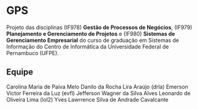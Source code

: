 # GPS
Projeto das disciplinas (IF978) **Gestão de Processos de Negócios**, (IF979) **Planejamento e Gerenciamento de Projetos** e (IF980) **Sistemas de Gerenciamento Empresarial** do curso de graduação em Sistemas de Informação do Centro de Informática da Universidade Federal de Pernambuco (UFPE).

## Equipe
Carolina Maria de Paiva Melo 
Danilo da Rocha Lira Araújo (drla)
Emerson Victor Ferreira da Luz (evfl)
Jefferson Wagner da Silva Alves 
Leonardo de Oliveira Lima (lol2)
Yves Lawrrence Silva de Andrade Cavalcante  
